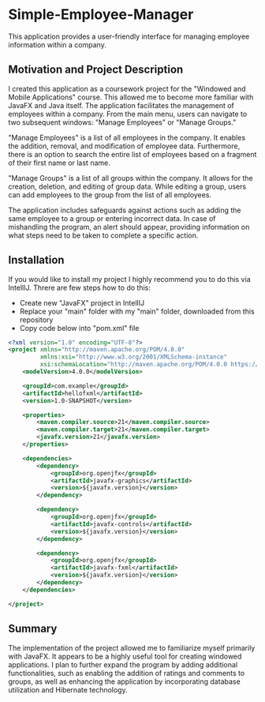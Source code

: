 # Simple-Employee-Manager
This application provides a user-friendly interface for managing employee information within a company.

## Motivation and Project Description
I created this application as a coursework project for the "Windowed and Mobile Applications" course. This allowed me to become more familiar with JavaFX and Java itself. The application facilitates the management of employees within a company. From the main menu, users can navigate to two subsequent windows: "Manage Employees" or "Manage Groups."

"Manage Employees" is a list of all employees in the company. It enables the addition, removal, and modification of employee data. Furthermore, there is an option to search the entire list of employees based on a fragment of their first name or last name.

"Manage Groups" is a list of all groups within the company. It allows for the creation, deletion, and editing of group data. While editing a group, users can add employees to the group from the list of all employees.

The application includes safeguards against actions such as adding the same employee to a group or entering incorrect data. In case of mishandling the program, an alert should appear, providing information on what steps need to be taken to complete a specific action.

## Installation
If you would like to install my project I highly recommend you to do this via IntellIJ. Threre are few steps how to do this:
* Create new "JavaFX" project in IntellIJ
* Replace your "main" folder with my "main" folder, downloaded from this repository
* Copy code below into "pom.xml" file
```XML
<?xml version="1.0" encoding="UTF-8"?>
<project xmlns="http://maven.apache.org/POM/4.0.0"
         xmlns:xsi="http://www.w3.org/2001/XMLSchema-instance"
         xsi:schemaLocation="http://maven.apache.org/POM/4.0.0 https://maven.apache.org/xsd/maven-4.0.0.xsd">
    <modelVersion>4.0.0</modelVersion>

    <groupId>com.example</groupId>
    <artifactId>hellofxml</artifactId>
    <version>1.0-SNAPSHOT</version>

    <properties>
        <maven.compiler.source>21</maven.compiler.source>
        <maven.compiler.target>21</maven.compiler.target>
        <javafx.version>21</javafx.version>
    </properties>

    <dependencies>
        <dependency>
            <groupId>org.openjfx</groupId>
            <artifactId>javafx-graphics</artifactId>
            <version>${javafx.version}</version>
        </dependency>

        <dependency>
            <groupId>org.openjfx</groupId>
            <artifactId>javafx-controls</artifactId>
            <version>${javafx.version}</version>
        </dependency>

        <dependency>
            <groupId>org.openjfx</groupId>
            <artifactId>javafx-fxml</artifactId>
            <version>${javafx.version}</version>
        </dependency>
    </dependencies>

</project>
```

## Summary
The implementation of the project allowed me to familiarize myself primarily with JavaFX. It appears to be a highly useful tool for creating windowed applications. I plan to further expand the program by adding additional functionalities, such as enabling the addition of ratings and comments to groups, as well as enhancing the application by incorporating database utilization and Hibernate technology.

